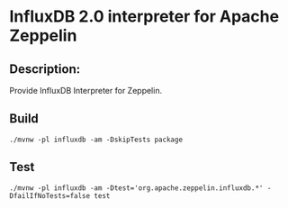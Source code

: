 InfluxDB 2.0 interpreter for Apache Zeppelin
============================================

## Description:

Provide InfluxDB Interpreter for Zeppelin.

## Build

```
./mvnw -pl influxdb -am -DskipTests package
```

## Test

```
./mvnw -pl influxdb -am -Dtest='org.apache.zeppelin.influxdb.*' -DfailIfNoTests=false test
```
